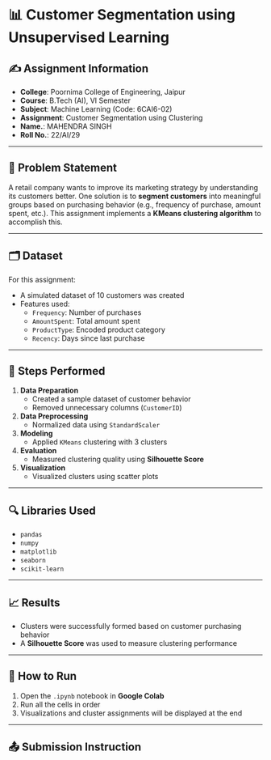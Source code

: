 # 📊 Customer Segmentation using Unsupervised Learning

## ✍️ Assignment Information
- **College**: Poornima College of Engineering, Jaipur  
- **Course**: B.Tech (AI), VI Semester  
- **Subject**: Machine Learning (Code: 6CAI6-02)  
- **Assignment**: Customer Segmentation using Clustering  
- **Name.**: MAHENDRA SINGH
- **Roll No.**: 22/AI/29 

---

## 🧠 Problem Statement

A retail company wants to improve its marketing strategy by understanding its customers better. One solution is to **segment customers** into meaningful groups based on purchasing behavior (e.g., frequency of purchase, amount spent, etc.). This assignment implements a **KMeans clustering algorithm** to accomplish this.

---

## 🗂️ Dataset

For this assignment:
- A simulated dataset of 10 customers was created
- Features used:  
  - `Frequency`: Number of purchases  
  - `AmountSpent`: Total amount spent  
  - `ProductType`: Encoded product category  
  - `Recency`: Days since last purchase  

---

## 🔧 Steps Performed

1. **Data Preparation**
   - Created a sample dataset of customer behavior
   - Removed unnecessary columns (`CustomerID`)
2. **Data Preprocessing**
   - Normalized data using `StandardScaler`
3. **Modeling**
   - Applied `KMeans` clustering with 3 clusters
4. **Evaluation**
   - Measured clustering quality using **Silhouette Score**
5. **Visualization**
   - Visualized clusters using scatter plots

---

## 🔍 Libraries Used

- `pandas`  
- `numpy`  
- `matplotlib`  
- `seaborn`  
- `scikit-learn`  

---

## 📈 Results

- Clusters were successfully formed based on customer purchasing behavior
- A **Silhouette Score** was used to measure clustering performance

---

## 📌 How to Run

1. Open the `.ipynb` notebook in **Google Colab**
2. Run all the cells in order
3. Visualizations and cluster assignments will be displayed at the end

---

## 📤 Submission Instruction


